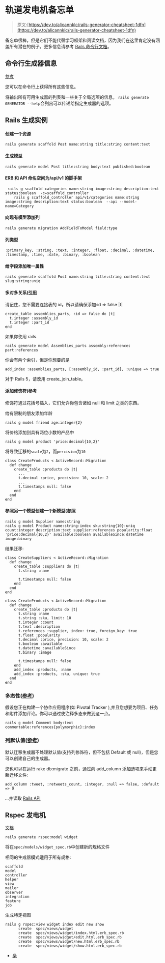 # 轨道发电机备忘单

> 原文:[https://dev.to/alicannklc/rails-generator-cheatsheet-1dfn](https://dev.to/alicannklc/rails-generator-cheatsheet-1dfn)

备忘单很棒，但是它们不能代替学习框架和阅读文档，因为我们在这里肯定没有涵盖所有潜在的例子。更多信息请参考 [Rails 命令行文档](http://guides.rubyonrails.org/command_line.html)。

## [](#command-line-generator-info)命令行生成器信息

[参考](https://stackoverflow.com/questions/12900170/is-there-a-reference-cheat-sheet-for-rails-generate-command)

您可以在命令行上获得所有这些信息。

将输出所有可用生成器的列表和一些关于全局选项的信息。
`rails generate GENERATOR --help`会列出可以传递给指定生成器的选项。

## [](#rails-generate-examples)Rails 生成实例

#### [](#create-a-resource)创建一个资源

```
rails generate scaffold Post name:string title:string content:text 
```

#### [](#generate-models)生成模型

```
rails generate model Post title:string body:text published:boolean 
```

#### ERB 和 API 命名空间为/api/v1 的脚手架

```
 rails g scaffold categories name:string image:string description:text status:boolean  -c=scaffold_controller
    rails g scaffold_controller api/v1/categories name:string image:string description:text status:boolean  --api --model-name=Category 
```

#### [](#add-column-to-existing-model)向现有模型添加列

```
rails generate migration AddFieldToModel field:type 
```

#### [](#column-types)列类型

```
:primary_key, :string, :text, :integer, :float, :decimal, :datetime, :timestamp, :time, :date, :binary, :boolean 
```

#### [](#adding-a-unique-property-to-a-field)给字段添加唯一属性

```
rails generate scaffold Post name:string title:string content:text slug:string:uniq 
```

#### [](#many-to-many-relationship-reference)多对多关系([引用](https://stackoverflow.com/questions/5322067/generating-a-model-with-many-to-many-in-ruby-on-rails)

请记住，您不需要连接表的 id，所以请确保添加:id => false |t|

```
create_table assemblies_parts, :id => false do |t|
  t.integer :assembly_id
  t.integer :part_id
end 
```

如果你使用 rails

```
rails generate model Assemblies_parts assembly:references part:references 
```

你会有两个索引，但是你想要的是

```
add_index :assemblies_parts, [:assembly_id, :part_id], :unique => true 
```

对于 Rails 5，请改用 create_join_table。

#### [](#adding-modifiers-reference)添加修饰符([参考](http://www.chrisjmendez.com/2016/07/01/rails-cheatsheet/)

修饰符通过花括号插入，它们允许你包含诸如 null 和 limit 之类的东西。

给有限制的朋友添加年龄

```
rails g model friend age:integer{2} 
```

将价格添加到具有两位小数的产品中

```
rails g model product 'price:decimal{10,2}' 
```

将导致迁移的`scale`为`2`，而`percision`为`10`

```
class CreateProducts < ActiveRecord::Migration
  def change
    create_table :products do |t|
      ...
      t.decimal :price, precision: 10, scale: 2
      ...
      t.timestamps null: false
    end
  end
end 
```

#### [](#create-a-new-model-with-a-reference-to-another-model-reference)参照另一个模型创建一个新模型([参照](https://www.ralfebert.de/snippets/ruby-rails/models-tables-migrations-cheat-sheet/)

```
rails g model Supplier name:string
rails g model Product name:string:index sku:string{10}:uniq count:integer description:text supplier:references popularity:float 'price:decimal{10,2}' available:boolean availableSince:datetime image:binary 
```

结果迁移:

```
class CreateSuppliers < ActiveRecord::Migration
  def change
    create_table :suppliers do |t|
      t.string :name

      t.timestamps null: false
    end
  end
end

class CreateProducts < ActiveRecord::Migration
  def change
    create_table :products do |t|
      t.string :name
      t.string :sku, limit: 10
      t.integer :count
      t.text :description
      t.references :supplier, index: true, foreign_key: true
      t.float :popularity
      t.decimal :price, precision: 10, scale: 2
      t.boolean :available
      t.datetime :availableSince
      t.binary :image

      t.timestamps null: false
    end
    add_index :products, :name
    add_index :products, :sku, unique: true
  end
end 
```

### [](#polymorphism-reference)多态性([参考](http://www.chrisjmendez.com/2016/07/01/rails-cheatsheet/))

假设您正在构建一个协作应用程序(如 Pivotal Tracker ),并且您想要为项目、任务和附件添加评论。你可以通过使注释多态来做到这一点。

```
rails g model Comment body:text commentable:references{polymorphic}:index 
```

### [](#column-defaults-reference)列默认值([参考](https://stackoverflow.com/questions/6167994/assigning-default-value-while-creating-migration-file))

默认迁移生成器不处理默认值(支持列修饰符，但不包括 Default 或 null)，但是您可以创建自己的生成器。

您也可以在运行 rake db:migrate 之前，通过向 add_column 添加选项来手动更新迁移文件:

```
add_column :tweet, :retweets_count, :integer, :null => false, :default => 0 
```

...并读取 [Rails API](http://api.rubyonrails.org/)

## [](#rspec-generators)Rspec 发电机

[文档](https://relishapp.com/rspec/rspec-rails/docs/generators)

```
rails generate rspec:model widget 
```

将在`spec/models/widget_spec.rb`中创建新的规格文件

相同的生成器模式适用于所有规格:

```
scaffold
model
controller
helper
view
mailer
observer
integration
feature
job 
```

生成特定视图

```
rails g rspec:view widget index edit new show
      create  spec/views/widget
      create  spec/views/widget/index.html.erb_spec.rb
      create  spec/views/widget/edit.html.erb_spec.rb
      create  spec/views/widget/new.html.erb_spec.rb
      create  spec/views/widget/show.html.erb_spec.rb 
```

- [条](https://gist.github.com/cdesch/2f8de645cad1d83aa251c0a20b0f7097)